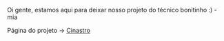 Oi gente, estamos aqui para deixar nosso projeto do técnico bonitinho :) - mia

Página do projeto -> [Cinastro](https://joaopedroselau.github.io/projeto)
